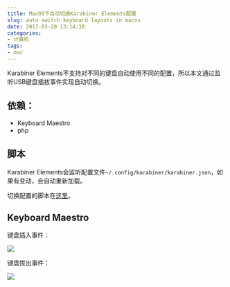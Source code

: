 ```yaml
---
title: MacOS下自动切换Karabiner Elements配置
slug: auto switch keyboard layouts in macos
date: 2017-03-20 13:14:18
categories:
- 计算机
tags:
- mac
---
```


Karabiner Elements不支持对不同的键盘自动使用不同的配置，所以本文通过监听USB键盘插拔事件实现自动切换。

## 依赖：

- Keyboard Maestro
- php

## 脚本

Karabiner Elements会监听配置文件`~/.config/karabiner/karabiner.json`，如果有变动，会自动重新加载。

切换配置的脚本在[这里](https://github.com/xbot/shell/blob/master/karabiner-elements-profile-switcher.php)。

## Keyboard Maestro

键盘插入事件：

![](https://ww3.sinaimg.cn/large/006tNc79ly1fdt8iy3ydmj30cq0b6q3z.jpg)

键盘拔出事件：

![](https://ww2.sinaimg.cn/large/006tNc79ly1fdt8jz1aspj30cn0b1my6.jpg)
